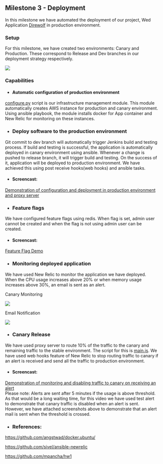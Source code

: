 ## Milestone 3 - Deployment

 In this milestone we have automated the deployment of our project, Wed Application [Direwolf](https://github.ncsu.edu/mpancha/Direwolf) in production environment.

### Setup

For this milestone, we have created two environments: Canary and Production. These correspond to Release and Dev branches in our deployment strategy respectively.

![](https://github.com/gsrajadh/Devops-Project/blob/master/Deployment/screenshots/setup.png)

### Capabilities

* #### Automatic configuration of production environment
 [configure.py](https://github.com/gsrajadh/Devops-Project/blob/master/Deployment/scripts/configure.py) script is our infrastructure management module. This module automatically creates AWS instance for production and canary environment. Using ansible playbook, the module installs docker for App container and New Relic for monitoring on these instances.

* ### Deploy software to the production environment
Git commit to dev branch will automatically trigger Jenkins build and testing process. If build and testing is successful, the application is automatically deployed in canary environment using ansible.
Whenever a change is pushed to release branch, it will trigger build and testing. On the success of it, application will be deployed to production environment. We have achieved this using post receive hooks(web hooks) and ansible tasks.

* #### Screencast:
[Demonstration of configuration and deployment in production environment and proxy server](https://vimeo.com/146164018)


* ### Feature flags
We have configured feature flags using redis. When flag is set, admin user cannot be created and when the flag is not using admin user can be created.
* #### Screencast:
[Feature Flag Demo](https://www.youtube.com/watch?v=KYcThmDIB44&edit=vd)

* ### Monitoring deployed application
We have used  New Relic to monitor the application we have deployed. When the CPU usage increases above 20% or when memory usage increases above 30%, an email is sent as an alert.

Canary Monitoring  

![](https://github.com/gsrajadh/Devops-Project/blob/master/Deployment/screenshots/Screen%20Shot%202015-11-18%20at%207.28.20%20PM.png)

Email Notification   

![](https://github.com/gsrajadh/Devops-Project/blob/master/Deployment/screenshots/Screen%20Shot%202015-11-18%20at%207.28.53%20PM.png)

* ### Canary Release
We have used proxy server to route 10% of the traffic to the canary and remaining traffic to the stable environment. The script for this is  [main.js](https://github.com/gsrajadh/Devops-Project/blob/master/Deployment/scripts/main.js). We have used web hooks feature of New Relic to stop routing traffic to canary if an alert is received and send all the traffic to production environment.  

* #### Screencast:  
[Demonstration of monitoring and disabling traffic to canary on receiving an alert](https://www.youtube.com/watch?v=73Zdck7cYvM&feature=youtu.be)  
Please note: Alerts are sent after 5 minutes if the usage is above threshold. As that would be a long waiting time, for this video we have used test alert to demonstrate that canary traffic is disabled when an alert is sent. However, we have attached screenshots above to demonstrate that an alert mail is sent when the threshold is crossed.

* ### References:  

https://github.com/angstwad/docker.ubuntu/

https://github.com/sivel/ansible-newrelic

https://github.com/mpancha/hw1
